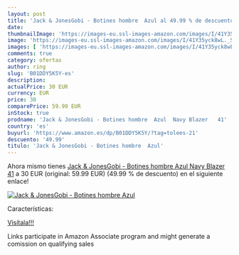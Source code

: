 ```yaml
---
layout: post
title: 'Jack & JonesGobi - Botines hombre  Azul al 49.99 % de descuento'
date: 
thumbnailImage: 'https://images-eu.ssl-images-amazon.com/images/I/41Y35yck8wL._SL200_.jpg'
image: 'https://images-eu.ssl-images-amazon.com/images/I/41Y35yck8wL._SL200_.jpg'
images: [ 'https://images-eu.ssl-images-amazon.com/images/I/41Y35yck8wL._SL200_.jpg' ]
comments: true
category: ofertas
author: ring
slug: 'B01DDY5K5Y-es'
description:
actualPrice: 30 EUR
currency: EUR
price: 30
comparePrice: 59.99 EUR
inStock: true
prodname: 'Jack & JonesGobi - Botines hombre  Azul  Navy Blazer   41'
country: 'es'
buyurl: 'https://www.amazon.es/dp/B01DDY5K5Y/?tag=tolees-21'
descuento: '49.99'
titulo: 'Jack & JonesGobi - Botines hombre  Azul'
---
```


Ahora mismo tienes [Jack & JonesGobi - Botines hombre  Azul  Navy Blazer   41](https://www.amazon.es/dp/B01DDY5K5Y/?tag=tolees-21) a 30 EUR (original: 59.99 EUR) (49.99 %  de descuento) en el siguiente enlace!

[![Jack & JonesGobi - Botines hombre  Azul](https://images-eu.ssl-images-amazon.com/images/I/41Y35yck8wL._SL200_.jpg)](https://www.amazon.es/dp/B01DDY5K5Y/?tag=tolees-21)

Características:


[Visítala!!!](https://www.amazon.es/dp/B01DDY5K5Y/?tag=tolees-21)

Links participate in Amazon Associate program and might generate a comission on qualifying sales
